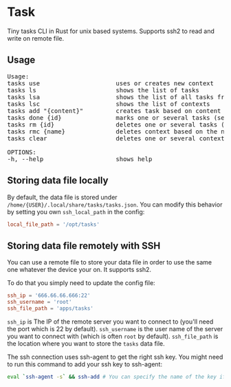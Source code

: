 # Task

Tiny tasks CLI in Rust for unix based systems.
Supports ssh2 to read and write on remote file.

## Usage

<pre>
Usage:
tasks use                     uses or creates new context
tasks ls                      shows the list of tasks
tasks lsa                     shows the list of all tasks from all contexts
tasks lsc                     shows the list of contexts
tasks add "{content}"         creates task based on content string
tasks done {id}               marks one or several tasks (separated by a comma) as done 
tasks rm {id}                 deletes one or several tasks (separated by a comma) based on the id 
tasks rmc {name}              deletes context based on the name or its given id
tasks clear                   deletes one or several contexts (separated by a comma) based on the name 

OPTIONS:
-h, --help                    shows help
</pre>

## Storing data file locally

By default, the data file is stored under `/home/{USER}/.local/share/tasks/tasks.json`.
You can modify this behavior by setting you own `ssh_local_path` in the config:

```toml
local_file_path = '/opt/tasks'
```

## Storing data file remotely with SSH

You can use a remote file to store your data file in order to use the same one whatever the device your on.
It supports ssh2.

To do that you simply need to  update the config file:

```toml
ssh_ip = '666.66.66.666:22' 
ssh_username = 'root'
ssh_file_path = 'apps/tasks'
```
`ssh_ip` is The IP of the remote server you want to connect to (you'll need the port which is 22 by default).
`ssh_username` is the user name of the server you want to connect with (which is often `root` by default).
`ssh_file_path` is the location where you want to store the `tasks` data file.

The ssh connection uses ssh-agent to get the right ssh key.
You might need to run this command to add your ssh key to ssh-agent:
```bash
eval `ssh-agent -s` && ssh-add # You can specify the name of the key if you are using a different one
```
